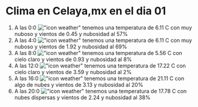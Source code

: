 # Clima en Celaya,mx en el dia 01

1. A las 0:0 !["icon weather"](http://openweathermap.org/img/w/04n.png) tenemos una temperatura de 6.11 C con muy nuboso y  vientos de 0.45 y nubosidad al 57%
1. A las 4:0 !["icon weather"](http://openweathermap.org/img/w/04n.png) tenemos una temperatura de 6.11 C con muy nuboso y  vientos de 1.92 y nubosidad al 69%
1. A las 8:0 !["icon weather"](http://openweathermap.org/img/w/01d.png) tenemos una temperatura de 5.56 C con cielo claro y  vientos de 0.93 y nubosidad al 8%
1. A las 12:0 !["icon weather"](http://openweathermap.org/img/w/01d.png) tenemos una temperatura de 17.22 C con cielo claro y  vientos de 3.59 y nubosidad al 2%
1. A las 16:0 !["icon weather"](http://openweathermap.org/img/w/02d.png) tenemos una temperatura de 21.11 C con algo de nubes y  vientos de 3.13 y nubosidad al 20%
1. A las 20:0 !["icon weather"](http://openweathermap.org/img/w/03n.png) tenemos una temperatura de 17.78 C con nubes dispersas y  vientos de 2.24 y nubosidad al 38%
